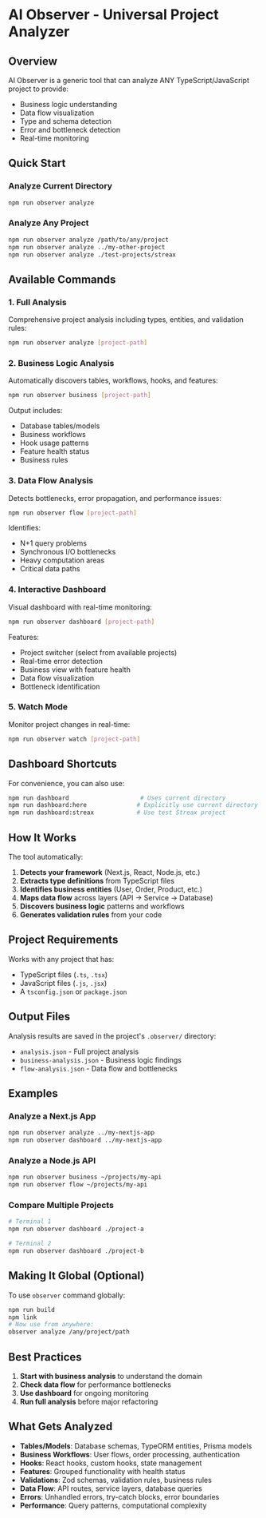 # AI Observer - Universal Project Analyzer

## Overview
AI Observer is a generic tool that can analyze ANY TypeScript/JavaScript project to provide:
- Business logic understanding
- Data flow visualization  
- Type and schema detection
- Error and bottleneck detection
- Real-time monitoring

## Quick Start

### Analyze Current Directory
```bash
npm run observer analyze
```

### Analyze Any Project
```bash
npm run observer analyze /path/to/any/project
npm run observer analyze ../my-other-project
npm run observer analyze ./test-projects/streax
```

## Available Commands

### 1. Full Analysis
Comprehensive project analysis including types, entities, and validation rules:
```bash
npm run observer analyze [project-path]
```

### 2. Business Logic Analysis  
Automatically discovers tables, workflows, hooks, and features:
```bash
npm run observer business [project-path]
```

Output includes:
- Database tables/models
- Business workflows
- Hook usage patterns
- Feature health status
- Business rules

### 3. Data Flow Analysis
Detects bottlenecks, error propagation, and performance issues:
```bash
npm run observer flow [project-path]
```

Identifies:
- N+1 query problems
- Synchronous I/O bottlenecks
- Heavy computation areas
- Critical data paths

### 4. Interactive Dashboard
Visual dashboard with real-time monitoring:
```bash
npm run observer dashboard [project-path]
```

Features:
- Project switcher (select from available projects)
- Real-time error detection
- Business view with feature health
- Data flow visualization
- Bottleneck identification

### 5. Watch Mode
Monitor project changes in real-time:
```bash
npm run observer watch [project-path]
```

## Dashboard Shortcuts

For convenience, you can also use:
```bash
npm run dashboard                    # Uses current directory
npm run dashboard:here              # Explicitly use current directory  
npm run dashboard:streax            # Use test Streax project
```

## How It Works

The tool automatically:
1. **Detects your framework** (Next.js, React, Node.js, etc.)
2. **Extracts type definitions** from TypeScript files
3. **Identifies business entities** (User, Order, Product, etc.)
4. **Maps data flow** across layers (API → Service → Database)
5. **Discovers business logic** patterns and workflows
6. **Generates validation rules** from your code

## Project Requirements

Works with any project that has:
- TypeScript files (`.ts`, `.tsx`)
- JavaScript files (`.js`, `.jsx`)  
- A `tsconfig.json` or `package.json`

## Output Files

Analysis results are saved in the project's `.observer/` directory:
- `analysis.json` - Full project analysis
- `business-analysis.json` - Business logic findings
- `flow-analysis.json` - Data flow and bottlenecks

## Examples

### Analyze a Next.js App
```bash
npm run observer analyze ../my-nextjs-app
npm run observer dashboard ../my-nextjs-app
```

### Analyze a Node.js API
```bash
npm run observer business ~/projects/my-api
npm run observer flow ~/projects/my-api
```

### Compare Multiple Projects
```bash
# Terminal 1
npm run observer dashboard ./project-a

# Terminal 2  
npm run observer dashboard ./project-b
```

## Making It Global (Optional)

To use `observer` command globally:
```bash
npm run build
npm link
# Now use from anywhere:
observer analyze /any/project/path
```

## Best Practices

1. **Start with business analysis** to understand the domain
2. **Check data flow** for performance bottlenecks
3. **Use dashboard** for ongoing monitoring
4. **Run full analysis** before major refactoring

## What Gets Analyzed

- **Tables/Models**: Database schemas, TypeORM entities, Prisma models
- **Business Workflows**: User flows, order processing, authentication
- **Hooks**: React hooks, custom hooks, state management
- **Features**: Grouped functionality with health status
- **Validations**: Zod schemas, validation rules, business rules
- **Data Flow**: API routes, service layers, database queries
- **Errors**: Unhandled errors, try-catch blocks, error boundaries
- **Performance**: Query patterns, computational complexity